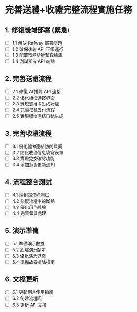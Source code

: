 # 完善送禮+收禮完整流程實施任務

## 1. 修復後端部署 (緊急)
- [ ] 1.1 解決 Railway 部署問題
- [ ] 1.2 確保後端 API 正常運行
- [ ] 1.3 配置環境變量和數據庫
- [ ] 1.4 測試所有 API 端點

## 2. 完善送禮流程
- [ ] 2.1 修復 AI 推薦 API 連接
- [ ] 2.2 優化禮物選擇界面
- [ ] 2.3 實現感謝卡生成功能
- [ ] 2.4 完善模擬支付流程
- [ ] 2.5 實現禮物連結自動生成

## 3. 完善收禮流程
- [ ] 3.1 優化禮物連結訪問頁面
- [ ] 3.2 簡化收貨信息填寫表單
- [ ] 3.3 實現兌換確認功能
- [ ] 3.4 添加狀態更新通知

## 4. 流程整合測試
- [ ] 4.1 端到端流程測試
- [ ] 4.2 修復流程中的斷點
- [ ] 4.3 優化用戶體驗
- [ ] 4.4 完善錯誤處理

## 5. 演示準備
- [ ] 5.1 準備演示數據
- [ ] 5.2 創建演示腳本
- [ ] 5.3 優化演示界面
- [ ] 5.4 準備故障排除指南

## 6. 文檔更新
- [ ] 6.1 更新用戶使用指南
- [ ] 6.2 創建流程圖
- [ ] 6.3 更新 API 文檔
